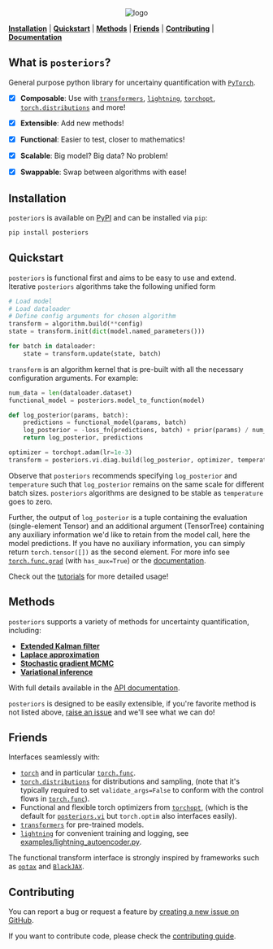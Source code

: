 <div align="center">
<img src="https://storage.googleapis.com/posteriors/logo_with_text.png" alt="logo"></img>
</div>

[**Installation**](#installation)
| [**Quickstart**](#quickstart)
| [**Methods**](#methods)
| [**Friends**](#friends)
| [**Contributing**](#contributing)
| [**Documentation**](https://normal-computing.github.io/posteriors/)

## What is `posteriors`?

General purpose python library for uncertainy quantification with [`PyTorch`](https://github.com/pytorch/pytorch).

- [x] **Composable**: Use with [`transformers`](https://huggingface.co/docs/transformers/en/index), [`lightning`](https://lightning.ai/), [`torchopt`](https://github.com/metaopt/torchopt), [`torch.distributions`](https://pytorch.org/docs/stable/distributions.html) and more!
- [x] **Extensible**: Add new methods!
- [x] **Functional**: Easier to test, closer to mathematics!
- [x] **Scalable**: Big model? Big data? No problem!
- [x] **Swappable**: Swap between algorithms with ease!


## Installation

`posteriors` is available on [PyPI](https://pypi.org/project/posteriors/) and can be installed via `pip`:

```bash
pip install posteriors
```

## Quickstart

`posteriors` is functional first and aims to be easy to use and extend. Iterative `posteriors` algorithms take the following unified form
```python
# Load model
# Load dataloader
# Define config arguments for chosen algorithm
transform = algorithm.build(**config)
state = transform.init(dict(model.named_parameters()))

for batch in dataloader:
    state = transform.update(state, batch)
```

`transform` is an algorithm kernel that is pre-built with all the necessary configuration arguments. For example:
```python
num_data = len(dataloader.dataset)
functional_model = posteriors.model_to_function(model)

def log_posterior(params, batch):
    predictions = functional_model(params, batch)
    log_posterior = -loss_fn(predictions, batch) + prior(params) / num_data
    return log_posterior, predictions

optimizer = torchopt.adam(lr=1e-3)
transform = posteriors.vi.diag.build(log_posterior, optimizer, temperature=1/num_data)
```

Observe that `posteriors` recommends specifying `log_posterior` and `temperature` such that 
`log_posterior` remains on the same scale for different batch sizes. `posteriors` 
algorithms are designed to be stable as `temperature` goes to zero.

Further, the output of `log_posterior` is a tuple containing the evaluation 
(single-element Tensor) and an additional argument (TensorTree) containing any 
auxiliary information we'd like to retain from the model call, here the model predictions.
If you have no auxiliary information, you can simply return `torch.tensor([])` as
the second element. For more info see [`torch.func.grad`](https://pytorch.org/docs/stable/generated/torch.func.grad.html) 
(with `has_aux=True`) or the [documentation](https://normal-computing.github.io/posteriors/log_posteriors).

Check out the [tutorials](https://normal-computing.github.io/posteriors/tutorials) for more detailed usage!

## Methods

`posteriors` supports a variety of methods for uncertainty quantification, including:

- [**Extended Kalman filter**](posteriors/ekf/)
- [**Laplace approximation**](posteriors/laplace/)
- [**Stochastic gradient MCMC**](posteriors/sgmcmc/)
- [**Variational inference**](posteriors/vi/)

With full details available in the [API documentation](https://normal-computing.github.io/posteriors/api).

`posteriors` is designed to be easily extensible, if you're favorite method is not listed above,
[raise an issue]((https://github.com/normal-computing/posteriors/issues)) and we'll see what we can do!


## Friends

Interfaces seamlessly with:

- [`torch`](https://github.com/pytorch/pytorch) and in particular [`torch.func`](https://pytorch.org/docs/stable/func.html).
- [`torch.distributions`](https://pytorch.org/docs/stable/distributions.html) for distributions and sampling, (note that it's typically required to set `validate_args=False` to conform with the control flows in [`torch.func`](https://pytorch.org/docs/stable/func.html)).
- Functional and flexible torch optimizers from [`torchopt`](https://github.com/metaopt/torchopt), 
    (which is the default for [`posteriors.vi`](posteriors/vi/) but `torch.optim` also interfaces easily).
- [`transformers`](https://github.com/huggingface/transformers) for pre-trained models.
- [`lightning`](https://github.com/Lightning-AI/lightning) for convenient training and logging, see [examples/lightning_autoencoder.py](examples/lightning_autoencoder.py).

The functional transform interface is strongly inspired by frameworks such as 
[`optax`](https://github.com/google-deepmind/optax) and [`BlackJAX`](https://github.com/blackjax-devs/blackjax).


## Contributing

You can report a bug or request a feature by [creating a new issue on GitHub](https://github.com/normal-computing/posteriors/issues).

If you want to contribute code, please check the [contributing guide](https://normal-computing.github.io/posteriors/contributing).
